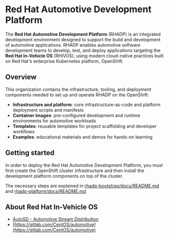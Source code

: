 # Red Hat Automotive Development Platform

The **Red Hat Automotive Development Platform** (RHADP) is an integrated development environment designed to support the build and development of automotive applications. RHADP enables automotive software development teams to develop, test, and deploy applications targeting the **Red Hat In-Vehicle OS** (RHIVOS), using modern cloud-native practices built on Red Hat's enterprise Kubernetes platform, OpenShift.

## Overview

This organization contains the infrastructure, tooling, and deployment components needed to set up and operate RHADP on the OpenShift:
- **Infrastructure and platform**: core infrastructure-as-code and platform deployment scripts and manifests
- **Container images**: pre-configured development and runtime environments for automotive workloads
- **Templates**: reusable templates for project scaffolding and developer workflows
- **Examples**: educational materials and demos for hands-on learning

## Getting started

In order to deploy the Red Hat Automotive Development Platform, you must first create the OpenShift cluster infrastructure and then install the development platform components on top of the cluster. 

The necessary steps are explained in [rhadp-bootstrap/docs/README.md](https://github.com/rhadp/rhadp-bootstrap/tree/main/docs/README.md) 
and [rhadp-platform/docs/README.md](https://github.com/rhadp/rhadp-platform/tree/main/docs/README.md)


## About Red Hat In-Vehicle OS

* [AutoSD - Automotive Stream Distribution](https://sigs.centos.org/automotive/)
* [https://gitlab.com/CentOS/automotive](https://gitlab.com/CentOS/automotive)

<!--
Upon deployment, the following core components are available out of the box:
- **OpenShift Container Platform** - in various deployment configurations to support different use-cases
- **OpenShift Dev Spaces** - a cloud-based developer IDE
- **OpenShift GitOps, OpenShift Pipelines** - declarative management of infrastructure and applications, CI/CD pipelines for building and testing software
- **Red Hat build of Keycloak** - cloud-native Identity Access Management (IAM)
- **OpenShift Virtualization** - run and manage virtual machines alongside container workloads (optional)
- **Jumpstarter** - for automated testing on real and virtual hardware with CI/CD integration: https://github.com/jumpstarter-dev

**Here are some ideas to get you started:**

🙋‍♀️ A short introduction - what is your organization all about?
🌈 Contribution guidelines - how can the community get involved?
👩‍💻 Useful resources - where can the community find your docs? Is there anything else the community should know?
🍿 Fun facts - what does your team eat for breakfast?
🧙 Remember, you can do mighty things with the power of [Markdown](https://docs.github.com/github/writing-on-github/getting-started-with-writing-and-formatting-on-github/basic-writing-and-formatting-syntax)
-->
